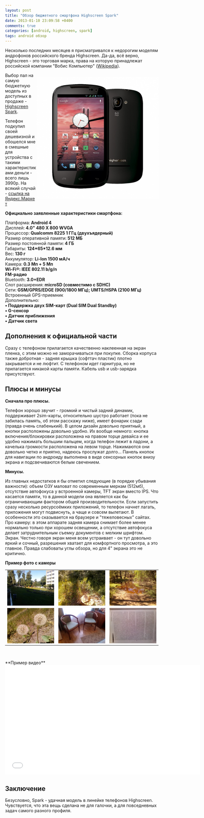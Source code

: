 ```yaml
---
layout: post
title: "Обзор бюджетного смартфона Highscreen Spark"
date: 2013-01-10 23:09:58 +0400
comments: true
categories: [android, highscreen, spark]
tags: android обзор
---
```


Несколько последних месяцев я присматривался к недорогим моделям 
андрофонов российского бренда Highscreen. Да-да, всё верно, Highscreen -
 это торговая марка, права на которую принадлежат российской компании 
"Вобис Компьютер" (<a href="http://ru.wikipedia.org/wiki/Highscreen">Wikipedia</a>).

<p style="float: right;">
	<img alt="Highscreen Spark" src="/images/highscreen_spark.jpg" style="width: 400px; height: 400px;"></p>

Выбор пал на самую бюджетную модель из доступных в продаже - <a href="http://highscreen.org/products/communicators/highscreen-spark/">Highscreen Spark</a>.

Телефон подкупил своей дешевизной и обошелся мне в смешные для 
устройства с такими характеристиками деньги - всего лишь 3990р. На 
всякий случай - <a href="http://market.yandex.ru/model.xml?modelid=9366103&amp;hid=91491">ссылка на Яндекс.Маркет</a></p>

<!--more-->

<p>
	<strong>Официально заявленные характеристики смартфона:</strong></p>
<p>
	Платформа:<b> Android 4</b><br>
	Дисплей:<b> 4.0" 480 X 800 WVGA</b><br>
	Процессор:<b> Qualcomm 8225 1 ГГц (двухъядерный)</b><br>
	Размер оперативной памяти:<b> 512 МБ</b><br>
	Размер постоянной памяти:<b> 4 ГБ</b><br>
	Габариты: <b>124*65*12.6 мм</b><br>
	Вес:<b> 130 г</b><br>
	Аккумулятор: <b>Li-Ion 1500 мА/ч</b><br>
	Камера:<b> 0.3 Мп + 5 Мп&nbsp;</b><br>
	<b>Wi-Fi®: IEEE 802.11 b/g/n</b><br>
	<b>FM-радио</b><br>
	Bluetooth: <b>3.0+EDR</b><br>
	Слот расширения:<b> microSD (совместимо с SDHC)</b><br>
	Сети:<b> GSM/GPRS/EDGE (900/1800 МГц); UMTS/HSPA (2100 МГц)</b><br>
	Встроенный GPS-приемник<br>
	Дополнительно:<br>
	<b>• Поддержка двух SIM-карт (Dual SIM Dual Standby)</b><br>
	<b>• G-сенсор&nbsp;</b><br>
	<b>• Датчик приближения&nbsp;</b><br>
	<b>• Датчик света</b></p>
<h2>
	Дополнения к официальной части</h2>
<p>
	Сразу с телефоном прилагается качественно наклеенная на экран пленка, с
 этим можно не заморачиваться при покупке. Сборка корпуса также 
добротная - задняя крышка (софттач пластик) плотно закрывается и не 
люфтит. С телефоном идет гарнитура, но не прилагается никакой карты 
памяти. Кабель usb и usb-зарядка присутствуют.</p>
<h2>
	Плюсы и минусы</h2>
<p>
	<strong>Сначала про плюсы.</strong></p>
<p>
	Телефон хорошо звучит - громкий и чистый задний динамик, поддерживает 
2sim-карты, относительно шустро работает (пока не забилась память, об 
этом расскажу ниже), имеет фонарик сзади (правда очень слабенький). В 
целом дизайн довольно приятный, а кнопки расположены довольно удобно. Их
 вообще немного: кнопка включения/блокировки расположена на правом торце
 девайса и ее удобно нажимать большим пальцем, когда телефон лежит в 
ладони, а качелька громкости расположена на левом торце. Нажимаются они 
довольно четко и приятно, надеюсь прослужат долго... Панель кнопок для 
навигации по андроиду выполнена в виде сенсорных кнопок внизу экрана и 
подсвечиваются белым свечением.</p>
<p>
	<strong>Минусы.</strong></p>
<p>
	Из главных недостатков я бы отметил следующие (в порядке убывания 
важности): объем ОЗУ маловат по современным меркам (512мб), отсутствие 
автофокуса у встроенной камеры, TFT экран вместо IPS. Что касается 
памяти, то в данной модели она является как бы ограничивающим фактором 
общей производительности. Если запустить сразу несколько ресурсоёмких 
приложений, то телефон начнет лагать, приложения могут подвиснуть, а 
чаще и совсем вылетают. В особенности это сказывается на браузере и 
"тяжеловесных" сайтах. Про камеру: в этом аппарате задняя камера снимает
 более менее нормально только при хорошем освещении, а отсутствие 
автофокуса делает затруднительным съемку документов с мелким шрифтом. 
Экран. Честно говоря экран меня всем устраивает - он тут довольно яркий и
 сочный, разрешения хватает для комфортного просмотра, а это главное. 
Правда слабоваты углы обзора, но для 4" экрана это не критично.</p>

**Пример фото с камеры**
<table border="0">
	<tbody>
		<tr>
			<td>
				<a class="fancybox" href="/images/spark-photo/Show4.jpg" rel="group"><img alt="" src="/images/spark-photo/Show5.jpg"></a></td>
			<td>
				<a class="fancybox" href="/images/spark-photo/Show7.jpg" rel="group"><img alt="" src="/images/spark-photo/Show6.jpg"></a></td>
			<td>
				<a class="fancybox" href="/images/spark-photo/Show8.jpg" rel="group"><img alt="" src="/images/spark-photo/Show13.jpg"></a></td>
		</tr>
		<tr>
			<td>
				<a class="fancybox" href="/images/spark-photo/Show9.jpg" rel="group"><img alt="" src="/images/spark-photo/Show14.jpg"></a></td>
			<td>
				<a class="fancybox" href="/images/spark-photo/Show10.jpg" rel="group"><img alt="" src="/images/spark-photo/Show15.jpg"></a></td>
			<td>
				<a class="fancybox" href="/images/spark-photo/Show17.jpg" rel="group"><img alt="" src="/images/spark-photo/Show19.jpg"></a></td>
		</tr>
	</tbody>
</table>

<br />
<br />
**Пример видео**

<div style="width:100%; text-align: center; border: 0px !important; box-shadow: none;">
<iframe width="640" height="360" src="//www.youtube.com/embed/4TI-8qdiqz4?feature=player_embedded" frameborder="0" allowfullscreen></iframe>
</div>
<h2>
	Заключение</h2>
<p>
	Безусловно, Spark - удачная модель в линейке телефонов Highscreen. 
Чувствуется, что эта вещь сделана не для галочки, а для повседневных 
задач самого разного профиля.</p>

